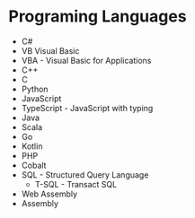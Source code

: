 # Programing Languages
- C#
- VB Visual Basic
- VBA - Visual Basic for Applications
- C++
- C
- Python
- JavaScript
- TypeScript - JavaScript with typing
- Java
- Scala
- Go
- Kotlin
- PHP
- Cobalt
- SQL - Structured Query Language
  - T-SQL - Transact SQL
- Web Assembly
- Assembly
